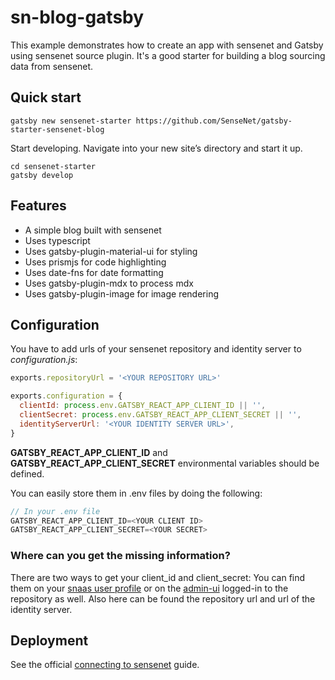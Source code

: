 # sn-blog-gatsby

This example demonstrates how to create an app with sensenet and Gatsby using sensenet source plugin. It's a good starter for building a blog sourcing data from sensenet.

## Quick start

```shell
gatsby new sensenet-starter https://github.com/SenseNet/gatsby-starter-sensenet-blog
```

Start developing.
Navigate into your new site’s directory and start it up.

```shell
cd sensenet-starter
gatsby develop
```

## Features

- A simple blog built with sensenet
- Uses typescript
- Uses gatsby-plugin-material-ui for styling
- Uses prismjs for code highlighting
- Uses date-fns for date formatting
- Uses gatsby-plugin-mdx to process mdx
- Uses gatsby-plugin-image for image rendering

## Configuration

You have to add urls of your sensenet repository and identity server to _configuration.js_:

```javascript
exports.repositoryUrl = '<YOUR REPOSITORY URL>'

exports.configuration = {
  clientId: process.env.GATSBY_REACT_APP_CLIENT_ID || '',
  clientSecret: process.env.GATSBY_REACT_APP_CLIENT_SECRET || '',
  identityServerUrl: '<YOUR IDENTITY SERVER URL>',
}
```

**GATSBY_REACT_APP_CLIENT_ID** and **GATSBY_REACT_APP_CLIENT_SECRET** environmental variables should be defined.

You can easily store them in .env files by doing the following:

```javascript
// In your .env file
GATSBY_REACT_APP_CLIENT_ID=<YOUR CLIENT ID>
GATSBY_REACT_APP_CLIENT_SECRET=<YOUR SECRET>

```

### Where can you get the missing information?

There are two ways to get your client_id and client_secret:
You can find them on your [snaas user profile](https://docs.sensenet.com/concepts/basics/06-authentication-secrets) or on the [admin-ui](https://docs.sensenet.com/guides/settings/api-and-security) logged-in to the repository as well. Also here can be found the repository url and url of the identity server.

## Deployment

See the official [connecting to sensenet](https://docs.sensenet.com/integrations/gatsby/connecting_to_sensenet) guide.
